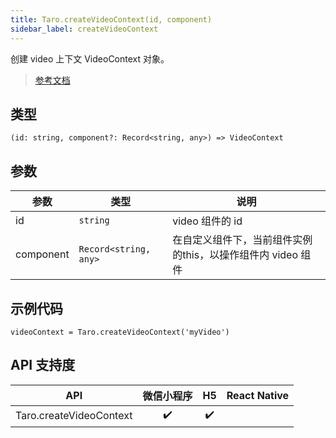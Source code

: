 ```yaml
---
title: Taro.createVideoContext(id, component)
sidebar_label: createVideoContext
---
```


创建 video 上下文 VideoContext 对象。

> [参考文档](https://developers.weixin.qq.com/miniprogram/dev/api/media/video/wx.createVideoContext.html)

## 类型

```tsx
(id: string, component?: Record<string, any>) => VideoContext
```

## 参数

| 参数 | 类型 | 说明 |
| --- | --- | --- |
| id | `string` | video 组件的 id |
| component | `Record<string, any>` | 在自定义组件下，当前组件实例的this，以操作组件内 video 组件 |

## 示例代码

```tsx
videoContext = Taro.createVideoContext('myVideo')
```

## API 支持度

| API | 微信小程序 | H5 | React Native |
| :---: | :---: | :---: | :---: |
| Taro.createVideoContext | ✔️ | ✔️ |  |
